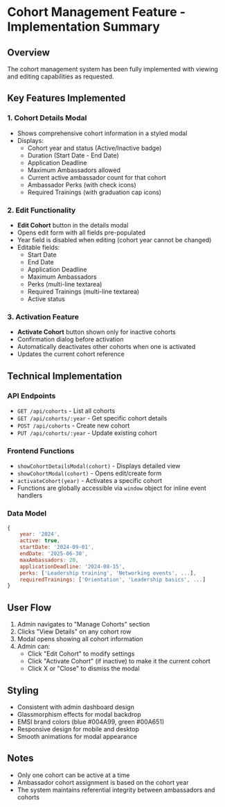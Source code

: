 # Cohort Management Feature - Implementation Summary

## Overview
The cohort management system has been fully implemented with viewing and editing capabilities as requested.

## Key Features Implemented

### 1. Cohort Details Modal
- Shows comprehensive cohort information in a styled modal
- Displays:
  - Cohort year and status (Active/Inactive badge)
  - Duration (Start Date - End Date)
  - Application Deadline
  - Maximum Ambassadors allowed
  - Current active ambassador count for that cohort
  - Ambassador Perks (with check icons)
  - Required Trainings (with graduation cap icons)

### 2. Edit Functionality
- **Edit Cohort** button in the details modal
- Opens edit form with all fields pre-populated
- Year field is disabled when editing (cohort year cannot be changed)
- Editable fields:
  - Start Date
  - End Date
  - Application Deadline
  - Maximum Ambassadors
  - Perks (multi-line textarea)
  - Required Trainings (multi-line textarea)
  - Active status

### 3. Activation Feature
- **Activate Cohort** button shown only for inactive cohorts
- Confirmation dialog before activation
- Automatically deactivates other cohorts when one is activated
- Updates the current cohort reference

## Technical Implementation

### API Endpoints
- `GET /api/cohorts` - List all cohorts
- `GET /api/cohorts/:year` - Get specific cohort details
- `POST /api/cohorts` - Create new cohort
- `PUT /api/cohorts/:year` - Update existing cohort

### Frontend Functions
- `showCohortDetailsModal(cohort)` - Displays detailed view
- `showCohortModal(cohort)` - Opens edit/create form
- `activateCohort(year)` - Activates a specific cohort
- Functions are globally accessible via `window` object for inline event handlers

### Data Model
```javascript
{
    year: '2024',
    active: true,
    startDate: '2024-09-01',
    endDate: '2025-06-30',
    maxAmbassadors: 20,
    applicationDeadline: '2024-08-15',
    perks: ['Leadership training', 'Networking events', ...],
    requiredTrainings: ['Orientation', 'Leadership basics', ...]
}
```

## User Flow
1. Admin navigates to "Manage Cohorts" section
2. Clicks "View Details" on any cohort row
3. Modal opens showing all cohort information
4. Admin can:
   - Click "Edit Cohort" to modify settings
   - Click "Activate Cohort" (if inactive) to make it the current cohort
   - Click X or "Close" to dismiss the modal

## Styling
- Consistent with admin dashboard design
- Glassmorphism effects for modal backdrop
- EMSI brand colors (blue #004A99, green #00A651)
- Responsive design for mobile and desktop
- Smooth animations for modal appearance

## Notes
- Only one cohort can be active at a time
- Ambassador cohort assignment is based on the cohort year
- The system maintains referential integrity between ambassadors and cohorts